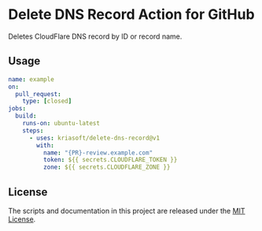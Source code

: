 # Delete DNS Record Action for GitHub

Deletes CloudFlare DNS record by ID or record name.

## Usage

```yaml
name: example
on:
  pull_request:
    type: [closed]
jobs:
  build:
    runs-on: ubuntu-latest
    steps:
      - uses: kriasoft/delete-dns-record@v1
        with:
          name: "{PR}-review.example.com"
          token: ${{ secrets.CLOUDFLARE_TOKEN }}
          zone: ${{ secrets.CLOUDFLARE_ZONE }}
```

## License

The scripts and documentation in this project are released under the [MIT License](LICENSE).